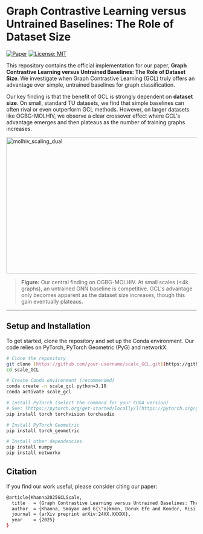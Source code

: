 # Graph Contrastive Learning versus Untrained Baselines: The Role of Dataset Size

[![Paper](https://img.shields.io/badge/arXiv-24XX.XXXXX-b31b1b.svg)](https://arxiv.org/abs/24XX.XXXXX)
[![License: MIT](https://img.shields.io/badge/License-MIT-yellow.svg)](https://opensource.org/licenses/MIT)

This repository contains the official implementation for our paper, **Graph Contrastive Learning versus Untrained Baselines: The Role of Dataset Size**. We investigate when Graph Contrastive Learning (GCL) truly offers an advantage over simple, untrained baselines for graph classification.

Our key finding is that the benefit of GCL is strongly dependent on **dataset size**. On small, standard TU datasets, we find that simple baselines can often rival or even outperform GCL methods. However, on larger datasets like OGBG-MOLHIV, we observe a clear crossover effect where GCL's advantage emerges and then plateaus as the number of training graphs increases.

<img width="700" height="360" alt="molhiv_scaling_dual" src="https://github.com/user-attachments/assets/4dc6882c-4ebd-42b7-a374-a5fc8cda92cf" />

> **Figure:** Our central finding on OGBG-MOLHIV. At small scales (<4k graphs), an untrained GNN baseline is competitive. GCL's advantage only becomes apparent as the dataset size increases, though this gain eventually plateaus.

---
## Setup and Installation

To get started, clone the repository and set up the Conda environment. Our code relies on PyTorch, PyTorch Geometric (PyG) and networkX.

```bash
# Clone the repository
git clone [https://github.com/your-username/scale_GCL.git](https://github.com/your-username/scale_GCL.git)
cd scale_GCL

# Create Conda environment (recommended)
conda create -n scale_gcl python=3.10
conda activate scale_gcl

# Install PyTorch (select the command for your CUDA version)
# See: [https://pytorch.org/get-started/locally/](https://pytorch.org/get-started/locally/)
pip install torch torchvision torchaudio

# Install PyTorch Geometric
pip install torch_geometric

# Install other dependencies
pip install numpy
pip install networkx
```

## Citation

If you find our work useful, please consider citing our paper:

```bash
@article{Khanna2025GCLScale,
  title   = {Graph Contrastive Learning versus Untrained Baselines: The Role of Dataset Size},
  author  = {Khanna, Smayan and G{\"o}kmen, Doruk Efe and Kondor, Risi and Vitelli, Vincenzo},
  journal = {arXiv preprint arXiv:24XX.XXXXX},
  year    = {2025}
}
